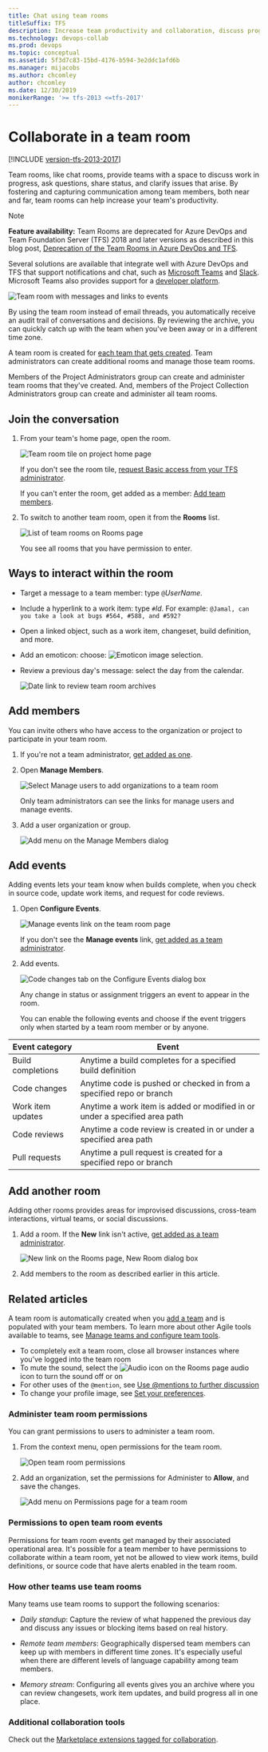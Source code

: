 ```yaml
---
title: Chat using team rooms
titleSuffix: TFS  
description: Increase team productivity and collaboration, discuss progress, share status, and clarify issues in a team room  
ms.technology: devops-collab
ms.prod: devops
ms.topic: conceptual
ms.assetid: 5f3d7c83-15bd-4176-b594-3e2ddc1afd6b 
ms.manager: mijacobs
ms.author: chcomley
author: chcomley
ms.date: 12/30/2019
monikerRange: '>= tfs-2013 <=tfs-2017'
---
```


# Collaborate in a team room  

[!INCLUDE [version-tfs-2013-2017](../boards/_shared/version-tfs-2013-2017.md)]

Team rooms, like chat rooms, provide teams with a space to discuss work in progress, ask questions, share status, and clarify issues that arise. By fostering and capturing communication among team members, both near and far, team rooms can help increase your team's productivity.

> [!NOTE]  
> **Feature availability:** Team Rooms are deprecated for Azure DevOps and Team Foundation Server (TFS) 2018 and later versions as described in this blog post,  [Deprecation of the Team Rooms in Azure DevOps and TFS](https://blogs.msdn.microsoft.com/devops/2017/01/04/deprecation-of-the-team-rooms-in-team-services-and-tfs/).  
>
> Several solutions are available that integrate well with Azure DevOps and TFS that support notifications and chat, such as [Microsoft Teams](../service-hooks/services/teams.md) and [Slack](../service-hooks/services/slack.md). Microsoft Teams also provides support for a [developer platform](/microsoftteams/platform/).

![Team room with messages and links to events](media/ALM_CT_Teamroom.png)

By using the team room instead of email threads, you automatically receive an audit trail of conversations and decisions. By reviewing the archive, you can quickly catch up with the team when you've been away or in a different time zone.

A team room is created for [each team that gets created](../organizations/settings/add-teams.md). Team administrators can create additional rooms and manage those team rooms.  

Members of the Project Administrators group can create and administer team rooms that they've created. And, members of the Project Collection Administrators group can create and administer all team rooms.  

## Join the conversation

1. From your team's home page, open the room.  

	![Team room tile on project home page](media/ALM_CT_TeamroomTile.png)
	
	If you don't see the room tile, [request Basic access from your TFS administrator](../organizations/security/change-access-levels.md).  

	If you can't enter the room, get added as a member: [Add team members](../organizations/settings/add-teams.md#add-team-members).

2. To switch to another team room, open it from the **Rooms** list.

	![List of team rooms on Rooms page](media/ALM_CT_RoomsList.png)

	You see all rooms that you have permission to enter.

## Ways to interact within the room

* Target a message to a team member: type `@`*UserName*.

* Include a hyperlink to a work item: type `#`*Id*. For example: `@Jamal, can you take a look at bugs #564, #588, and #592?`

* Open a linked object, such as a work item, changeset, build definition, and more.

* Add an emoticon: choose: ![Emoticon image selection](media/ALM_CT_SmileIcon.png).

* Review a previous day's message: select the day from the calendar.

	![Date link to review team room archives](media/ALM_CT_SelectDate.png)

<a id="addmembers"></a>

## Add members

You can invite others who have access to the organization or project to participate in your team room.

1. If you're not a team administrator, [get added as one](../organizations/settings/add-team-administrator.md).

2. Open **Manage Members**.
	
	![Select Manage users to add organizations to a team room](media/ALM_CT_ManageMembers.png)
	
	Only team administrators can see the links for manage users and manage events.

3. Add a user organization or group.
	
	![Add menu on the Manage Members dialog](media/ALM_CT_AddMembers.png)

<a id="events"></a>

## Add events
Adding events lets your team know when builds complete, when you check in source code, update work items, and request for code reviews. 

1. Open **Configure Events**.
	
	![Manage events link on the team room page](media/ALM_CT_ConfigureEvents.png) 
	
	If you don't see the **Manage events** link, [get added as a team administrator](../organizations/settings/add-team-administrator.md).

2. Add events.
	
	![Code changes tab on the Configure Events dialog box](media/ALM_CT_AddEvents.png) 

	Any change in status or assignment triggers an event to appear in the room.

	You can enable the following events and choose if the event triggers only when started by a team room member or by anyone.  
	
| Event category | Event  |  
| ---- | ------ |  
| Build completions | Anytime a build completes for a specified build definition    |  
| Code changes | Anytime code is pushed or checked in from a specified repo or branch   |  
| Work item updates | Anytime a work item is added or modified in or under a specified area path   |  
| Code reviews| Anytime a code review is created in or under a specified area path  |  
| Pull requests | Anytime a pull request is created for a specified repo or branch   |  
  
## Add another room

Adding other rooms provides areas for improvised discussions, cross-team interactions, virtual teams, or social discussions.

1. Add a room. If the **New** link isn't active, [get added as a team administrator](../organizations/settings/add-team-administrator.md).
	
	![New link on the Rooms page, New Room dialog box](media/ALM_CT_NewRoom.png)

2. Add members to the room as described earlier in this article.

## Related articles
A team room is automatically created when you [add a team](../organizations/settings/add-teams.md) and is populated with your team members. To learn more about other Agile tools available to teams, see [Manage teams and configure team tools](../organizations/settings/manage-teams.md).  

- To completely exit a team room, close all browser instances where you've logged into the team room  
- To mute the sound, select the ![Audio icon on the Rooms page](media/ALM_CT_AudioIcon.png) audio icon to turn the sound off or on  
- For other uses of the `@mention`, see [Use @mentions to further discussion](../notifications/at-mentions.md)
- To change your profile image, see [Set your preferences](../organizations/settings/set-your-preferences.md).  


<a id="team-room-permissions"> </a>

### Administer team room permissions

You can grant permissions to users to administer a team room.  

1. From the context menu, open permissions for the team room.  

	![Open team room permissions](media/open-security-team-room.png)  

2. Add an organization, set the permissions for Administer to **Allow**, and save the changes.

	![Add menu on Permissions page for a team room](../organizations/settings/media/add-team/team-admin-dialog.png)


<a id="team-room-event-permissions">  </a>

### Permissions to open team room events

Permissions for team room events get managed by their associated operational area. It's possible for a team member to have permissions to collaborate within a team room, yet not be allowed to view work items, build definitions, or source code that have alerts enabled in the team room.

### How other teams use team rooms

Many teams use team rooms to support the following scenarios:  

* *Daily standup*: Capture the review of what happened the previous day and discuss any issues or blocking items based on real history. 

* *Remote team members*: Geographically dispersed team members can keep up with members in different time zones. It's especially useful when there are different levels of language capability among team members.

* *Memory stream*: Configuring all events gives you an archive where you can review changesets, work item updates, and build progress all in one place.

### Additional collaboration tools  

Check out the [Marketplace extensions tagged for collaboration](https://marketplace.visualstudio.com/vsts/Collaborate?sortBy=Downloads).  
